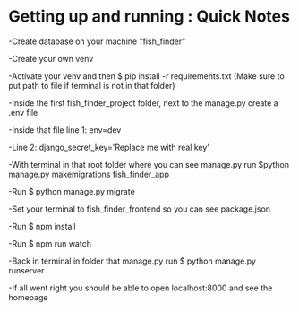 # Getting up and running : Quick Notes
-Create database on your machine "fish_finder"

-Create your own venv

-Activate your venv and then $ pip install -r requirements.txt  (Make sure to put path to file if terminal is not in that folder)

-Inside the first fish_finder_project folder, next to the manage.py create a .env file

-Inside that file line 1: env=dev 

-Line 2: django_secret_key='Replace me with real key'

-With terminal in that root folder where you can see manage.py run $python manage.py makemigrations fish_finder_app

-Run $ python manage.py migrate

-Set your terminal to fish_finder_frontend so you can see package.json

-Run $ npm install

-Run $ npm run watch

-Back in terminal in folder that manage.py run $ python manage.py runserver

-If all went right you should be able to open localhost:8000 and see the homepage
